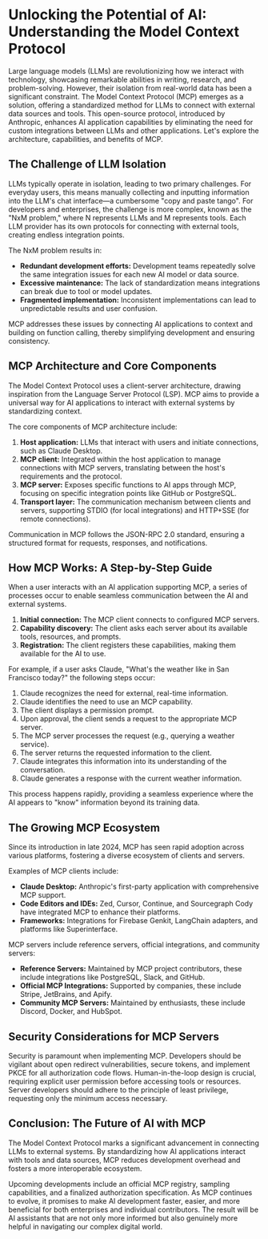 # Unlocking the Potential of AI: Understanding the Model Context Protocol

Large language models (LLMs) are revolutionizing how we interact with technology, showcasing remarkable abilities in writing, research, and problem-solving. However, their isolation from real-world data has been a significant constraint. The Model Context Protocol (MCP) emerges as a solution, offering a standardized method for LLMs to connect with external data sources and tools. This open-source protocol, introduced by Anthropic, enhances AI application capabilities by eliminating the need for custom integrations between LLMs and other applications. Let's explore the architecture, capabilities, and benefits of MCP.

## The Challenge of LLM Isolation

LLMs typically operate in isolation, leading to two primary challenges. For everyday users, this means manually collecting and inputting information into the LLM's chat interface—a cumbersome "copy and paste tango". For developers and enterprises, the challenge is more complex, known as the "NxM problem," where N represents LLMs and M represents tools. Each LLM provider has its own protocols for connecting with external tools, creating endless integration points.

The NxM problem results in:

*   **Redundant development efforts:** Development teams repeatedly solve the same integration issues for each new AI model or data source.
*   **Excessive maintenance:** The lack of standardization means integrations can break due to tool or model updates.
*   **Fragmented implementation:** Inconsistent implementations can lead to unpredictable results and user confusion.

MCP addresses these issues by connecting AI applications to context and building on function calling, thereby simplifying development and ensuring consistency.

## MCP Architecture and Core Components

The Model Context Protocol uses a client-server architecture, drawing inspiration from the Language Server Protocol (LSP). MCP aims to provide a universal way for AI applications to interact with external systems by standardizing context.

The core components of MCP architecture include:

1.  **Host application:** LLMs that interact with users and initiate connections, such as Claude Desktop.
2.  **MCP client:** Integrated within the host application to manage connections with MCP servers, translating between the host's requirements and the protocol.
3.  **MCP server:** Exposes specific functions to AI apps through MCP, focusing on specific integration points like GitHub or PostgreSQL.
4.  **Transport layer:** The communication mechanism between clients and servers, supporting STDIO (for local integrations) and HTTP+SSE (for remote connections).

Communication in MCP follows the JSON-RPC 2.0 standard, ensuring a structured format for requests, responses, and notifications.

## How MCP Works: A Step-by-Step Guide

When a user interacts with an AI application supporting MCP, a series of processes occur to enable seamless communication between the AI and external systems.

1.  **Initial connection:** The MCP client connects to configured MCP servers.
2.  **Capability discovery:** The client asks each server about its available tools, resources, and prompts.
3.  **Registration:** The client registers these capabilities, making them available for the AI to use.

For example, if a user asks Claude, "What's the weather like in San Francisco today?" the following steps occur:

1.  Claude recognizes the need for external, real-time information.
2.  Claude identifies the need to use an MCP capability.
3.  The client displays a permission prompt.
4.  Upon approval, the client sends a request to the appropriate MCP server.
5.  The MCP server processes the request (e.g., querying a weather service).
6.  The server returns the requested information to the client.
7.  Claude integrates this information into its understanding of the conversation.
8.  Claude generates a response with the current weather information.

This process happens rapidly, providing a seamless experience where the AI appears to "know" information beyond its training data.

## The Growing MCP Ecosystem

Since its introduction in late 2024, MCP has seen rapid adoption across various platforms, fostering a diverse ecosystem of clients and servers.

Examples of MCP clients include:

*   **Claude Desktop:** Anthropic's first-party application with comprehensive MCP support.
*   **Code Editors and IDEs:** Zed, Cursor, Continue, and Sourcegraph Cody have integrated MCP to enhance their platforms.
*   **Frameworks:** Integrations for Firebase Genkit, LangChain adapters, and platforms like Superinterface.

MCP servers include reference servers, official integrations, and community servers:

*   **Reference Servers:** Maintained by MCP project contributors, these include integrations like PostgreSQL, Slack, and GitHub.
*   **Official MCP Integrations:** Supported by companies, these include Stripe, JetBrains, and Apify.
*   **Community MCP Servers:** Maintained by enthusiasts, these include Discord, Docker, and HubSpot.

## Security Considerations for MCP Servers

Security is paramount when implementing MCP. Developers should be vigilant about open redirect vulnerabilities, secure tokens, and implement PKCE for all authorization code flows. Human-in-the-loop design is crucial, requiring explicit user permission before accessing tools or resources. Server developers should adhere to the principle of least privilege, requesting only the minimum access necessary.

## Conclusion: The Future of AI with MCP

The Model Context Protocol marks a significant advancement in connecting LLMs to external systems. By standardizing how AI applications interact with tools and data sources, MCP reduces development overhead and fosters a more interoperable ecosystem.

Upcoming developments include an official MCP registry, sampling capabilities, and a finalized authorization specification. As MCP continues to evolve, it promises to make AI development faster, easier, and more beneficial for both enterprises and individual contributors. The result will be AI assistants that are not only more informed but also genuinely more helpful in navigating our complex digital world.
